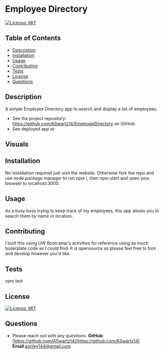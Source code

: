 # Employee Directory

[![License: MIT](https://img.shields.io/badge/License-MIT-yellow.svg)](https://opensource.org/licenses/MIT)

## Table of Contents

- [Description](#description)
- [Installation](#installation)
- [Usage](#usage)
- [Contributing](#contributing)
- [Tests](#test)
- [License](#license)
- [Questions](#questions)

## Description

A simple Employee Directory app to search and display a list of employees.

- See the project repository: https://github.com/ASwartz14/EmployeeDirectory on GitHub.
- See deployed app at:

## Visuals

## Installation

No installation required just visit the website. Otherwise fork the repo and use node package manager to run npm i, then npm start and open your browser to localhost:3000.

## Usage

As a busy boss trying to keep track of my employees, this app allows you to search them by name or location.

## Contributing

I built this using UW Bootcamp's activities for reference using as much boilerplate code as I could find. It is opensource so please feel free to fork and develop however you'd like.

## Tests

npm test

## License

[![License: MIT](https://img.shields.io/badge/License-MIT-yellow.svg)](https://opensource.org/licenses/MIT)

## Questions

- Please reach out with any questions.
  **GitHub**: [https://github.com/ASwartz14](https://github.com/ASwartz14)
  **Email**:asriley144@gmail.com
